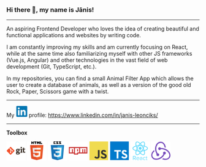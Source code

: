 ### Hi there 👋, my name is Jānis!

---

An aspiring Frontend Developer who loves the idea of creating beautiful and functional applications and websites by writing code.

I am constantly improving my skills and am currently focusing on React, while at the same time also familiarizing myself with other JS frameworks (Vue.js, Angular) and other technologies in the vast field of web development (Git, TypeScript, etc.).

In my repositories, you can find a small Animal Filter App which allows the user to create a database of animals, as well as a version of the good old Rock, Paper, Scissors game with a twist.

---

My <img src="https://github.com/devicons/devicon/blob/master/icons/linkedin/linkedin-original.svg" alt="linkedin-logo" width="30px" height="30px"> profile: https://www.linkedin.com/in/janis-leonciks/

---

**Toolbox**

<img src="https://github.com/devicons/devicon/blob/master/icons/git/git-original-wordmark.svg" alt="html-logo" width="50px" height="50px" /> <img src="https://github.com/devicons/devicon/blob/master/icons/html5/html5-original-wordmark.svg" alt="html-logo" width="50px" height="50px" /> <img src="https://github.com/devicons/devicon/blob/master/icons/css3/css3-original-wordmark.svg" alt="css-logo" width="50px" height="50px" /> <img src="https://github.com/devicons/devicon/blob/master/icons/npm/npm-original-wordmark.svg" alt="npm-logo" width="50px" height="50px" /> <img src="https://github.com/devicons/devicon/blob/master/icons/javascript/javascript-original.svg" alt="js-logo" width="50px" height="50px" /> <img src="https://github.com/devicons/devicon/blob/master/icons/typescript/typescript-original.svg" alt="ts-logo" width="50px" height="50px" /> <img src="https://github.com/devicons/devicon/blob/master/icons/react/react-original-wordmark.svg" alt="react-logo" width="50px" height="50px" /> 
<img src="https://github.com/devicons/devicon/blob/master/icons/redux/redux-original.svg" alt="redux-logo" width="50px" height="50px" /> 


<!--
**lejanio/lejanio** is a ✨ _special_ ✨ repository because its `README.md` (this file) appears on your GitHub profile.

Here are some ideas to get you started:

- 🔭 I’m currently working on ...
- 🌱 I’m currently learning ...
- 👯 I’m looking to collaborate on ...
- 🤔 I’m looking for help with ...
- 💬 Ask me about ...
- 📫 How to reach me: ...
- 😄 Pronouns: ...
- ⚡ Fun fact: ...
-->
